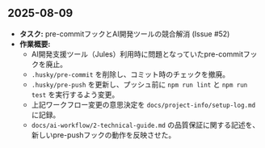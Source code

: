 ## 2025-08-09

-   **タスク:** pre-commitフックとAI開発ツールの競合解消 (Issue #52)
-   **作業概要:**
    -   AI開発支援ツール（Jules）利用時に問題となっていたpre-commitフックを廃止。
    -   `.husky/pre-commit` を削除し、コミット時のチェックを撤廃。
    -   `.husky/pre-push` を更新し、プッシュ前に `npm run lint` と `npm run test` を実行するよう変更。
    -   上記ワークフロー変更の意思決定を `docs/project-info/setup-log.md` に記録。
    -   `docs/ai-workflow/2-technical-guide.md` の品質保証に関する記述を、新しいpre-pushフックの動作を反映させた。